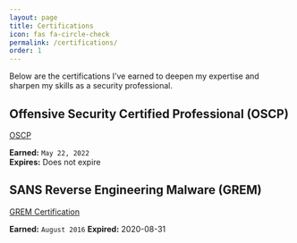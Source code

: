 ```yaml
---
layout: page
title: Certifications
icon: fas fa-circle-check
permalink: /certifications/
order: 1
---
```


Below are the certifications I’ve earned to deepen my expertise and sharpen my skills as a security professional.


## Offensive Security Certified Professional (OSCP)
[OSCP](https://api.accredible.com/v1/frontend/credential_website_embed_image/certificate/51841931)

**Earned:** `May 22, 2022`  
**Expires:** Does not expire  


## SANS Reverse Engineering Malware (GREM)
[GREM Certification](https://www.giac.org/certified-professional/Grant-Harris/154408)

**Earned:** `August 2016`
**Expired:** 2020-08-31
